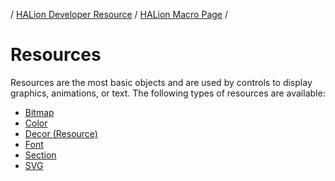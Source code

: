 / [HALion Developer Resource](../../HALion-Developer-Resource.md) / [HALion Macro Page](./HALion-Macro-Page.md) /

# Resources

Resources are the most basic objects and are used by controls to display graphics, animations, or text. The following types of resources are available: 

* [Bitmap](./Bitmap.md)
* [Color](./Color.md)
* [Decor (Resource)](./Decor-Resource.md)
* [Font](./Font.md)
* [Section](./Section.md)
* [SVG](./SVG.md)

